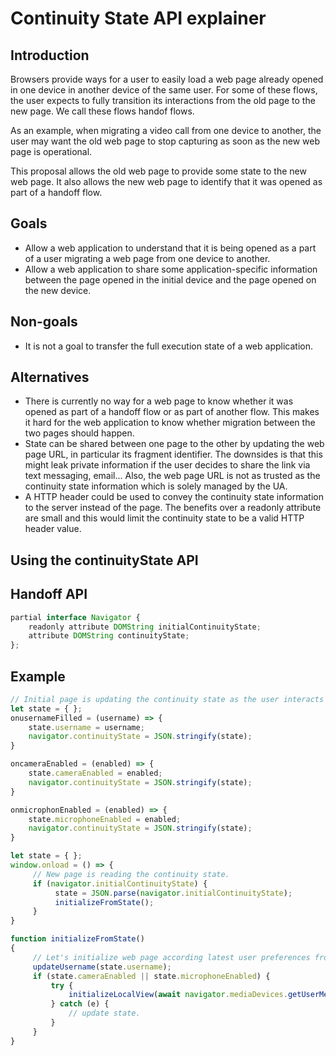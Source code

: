 # Continuity State API explainer

## Introduction

Browsers provide ways for a user to easily load a web page already opened in one device in another device of the same user.
For some of these flows, the user expects to fully transition its interactions from the old page to the new page.
We call these flows handof flows.

As an example, when migrating a video call from one device to another, the user may want the old web page to stop capturing
as soon as the new web page is operational.

This proposal allows the old web page to provide some state to the new web page.
It also allows the new web page to identify that it was opened as part of a handoff flow.

## Goals 

* Allow a web application to understand that it is being opened as a part of a user migrating a web page from one device to another.
* Allow a web application to share some application-specific information between the page opened in the initial device and the page
  opened on the new device.

## Non-goals

* It is not a goal to transfer the full execution state of a web application.

## Alternatives

* There is currently no way for a web page to know whether it was opened as part of a handoff flow or as part of another flow.
  This makes it hard for the web application to know whether migration between the two pages should happen.
* State can be shared between one page to the other by updating the web page URL, in particular its fragment identifier.
  The downsides is that this might leak private information if the user decides to share the link via text messaging, email...
  Also, the web page URL is not as trusted as the continuity state information which is solely managed by the UA.
* A HTTP header could be used to convey the continuity state information to the server instead of the page.
  The benefits over a readonly attribute are small and this would limit the continuity state to be a valid HTTP header value.


## Using the continuityState API

## Handoff API

```js
partial interface Navigator {
    readonly attribute DOMString initialContinuityState;
    attribute DOMString continuityState;
};
```

## Example

```js
// Initial page is updating the continuity state as the user interacts with the page.
let state = { };
onusernameFilled = (username) => {
    state.username = username;
    navigator.continuityState = JSON.stringify(state);
}

oncameraEnabled = (enabled) => {
    state.cameraEnabled = enabled;
    navigator.continuityState = JSON.stringify(state);
}

onmicrophonEnabled = (enabled) => {
    state.microphoneEnabled = enabled;
    navigator.continuityState = JSON.stringify(state);
}
```

```js
let state = { };
window.onload = () => {
     // New page is reading the continuity state.
     if (navigator.initialContinuityState) {
          state = JSON.parse(navigator.initialContinuityState);
          initializeFromState();
     }
}

function initializeFromState()
{
     // Let's initialize web page according latest user preferences from the old page.
     updateUsername(state.username);
     if (state.cameraEnabled || state.microphoneEnabled) {
         try {
             initializeLocalView(await navigator.mediaDevices.getUserMedia({ audio: state.microphoneEnabled, video: state.cameraEnabled });
         } catch (e) {
             // update state.
         }
     }   
}
```

